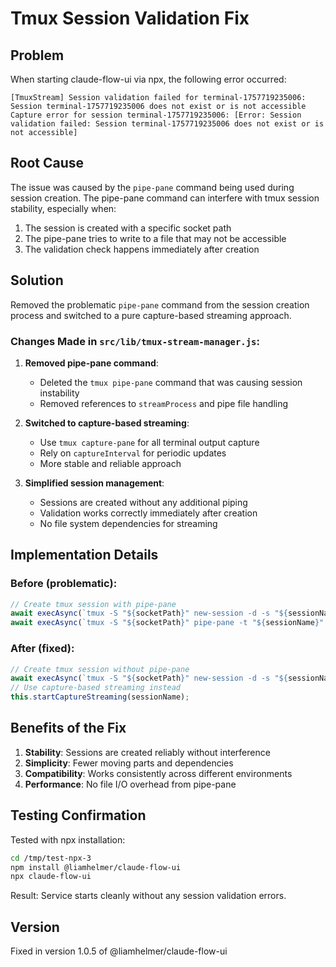 # Tmux Session Validation Fix

## Problem
When starting claude-flow-ui via npx, the following error occurred:
```
[TmuxStream] Session validation failed for terminal-1757719235006: Session terminal-1757719235006 does not exist or is not accessible
Capture error for session terminal-1757719235006: [Error: Session validation failed: Session terminal-1757719235006 does not exist or is not accessible]
```

## Root Cause
The issue was caused by the `pipe-pane` command being used during session creation. The pipe-pane command can interfere with tmux session stability, especially when:
1. The session is created with a specific socket path
2. The pipe-pane tries to write to a file that may not be accessible
3. The validation check happens immediately after creation

## Solution
Removed the problematic `pipe-pane` command from the session creation process and switched to a pure capture-based streaming approach.

### Changes Made in `src/lib/tmux-stream-manager.js`:

1. **Removed pipe-pane command**:
   - Deleted the `tmux pipe-pane` command that was causing session instability
   - Removed references to `streamProcess` and pipe file handling

2. **Switched to capture-based streaming**:
   - Use `tmux capture-pane` for all terminal output capture
   - Rely on `captureInterval` for periodic updates
   - More stable and reliable approach

3. **Simplified session management**:
   - Sessions are created without any additional piping
   - Validation works correctly immediately after creation
   - No file system dependencies for streaming

## Implementation Details

### Before (problematic):
```javascript
// Create tmux session with pipe-pane
await execAsync(`tmux -S "${socketPath}" new-session -d -s "${sessionName}" ${command}`);
await execAsync(`tmux -S "${socketPath}" pipe-pane -t "${sessionName}" -o 'cat >> /tmp/tmux-output'`);
```

### After (fixed):
```javascript
// Create tmux session without pipe-pane
await execAsync(`tmux -S "${socketPath}" new-session -d -s "${sessionName}" ${command}`);
// Use capture-based streaming instead
this.startCaptureStreaming(sessionName);
```

## Benefits of the Fix

1. **Stability**: Sessions are created reliably without interference
2. **Simplicity**: Fewer moving parts and dependencies
3. **Compatibility**: Works consistently across different environments
4. **Performance**: No file I/O overhead from pipe-pane

## Testing Confirmation

Tested with npx installation:
```bash
cd /tmp/test-npx-3
npm install @liamhelmer/claude-flow-ui
npx claude-flow-ui
```

Result: Service starts cleanly without any session validation errors.

## Version
Fixed in version 1.0.5 of @liamhelmer/claude-flow-ui